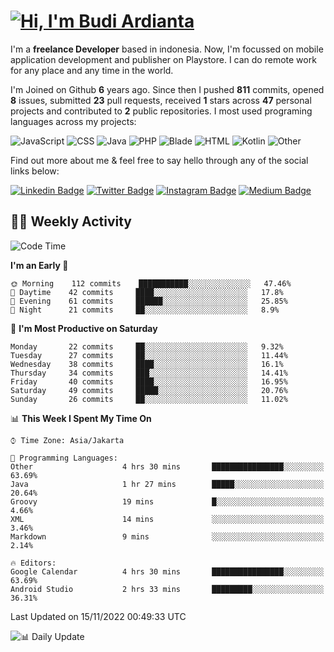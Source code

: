 # [![Hi, I'm Budi Ardianta](https://readme-typing-svg.herokuapp.com?size=24&vCenter=true&lines=%F0%9F%91%8B+Hi%2C+I'm+Budi+Ardianta+;%F0%9F%92%BB+Android+And+Web+Developer+)](https://git.io/typing-svg)

I'm a **freelance Developer** based in indonesia. Now, I'm focussed on mobile application development and publisher on Playstore. I can do remote work for any place and any time in the world.

I'm Joined on Github **6** years ago. Since then I pushed **811** commits, opened **8** issues, submitted **23** pull requests, received **1** stars across **47** personal projects and contributed to **2** public repositories.
I most used programing languages across my projects:

![JavaScript](https://img.shields.io/badge/-JavaScript-%23f1e05a?style=flat&logo=JavaScript&logoColor=white)
![CSS](https://img.shields.io/badge/-CSS-%23563d7c?style=flat&logo=CSS&logoColor=white)
![Java](https://img.shields.io/badge/-Java-%23b07219?style=flat&logo=Java&logoColor=white)
![PHP](https://img.shields.io/badge/-PHP-%234F5D95?style=flat&logo=PHP&logoColor=white)
![Blade](https://img.shields.io/badge/-Blade-%23f7523f?style=flat&logo=Blade&logoColor=white)
![HTML](https://img.shields.io/badge/-HTML-%23e34c26?style=flat&logo=HTML&logoColor=white)
![Kotlin](https://img.shields.io/badge/-Kotlin-%23A97BFF?style=flat&logo=Kotlin&logoColor=white)
![Other](https://img.shields.io/badge/-Other-%23ededed?style=flat&logo=Other&logoColor=white)

Find out more about me & feel free to say hello through any of the social links below:

[![Linkedin Badge](https://img.shields.io/badge/-budiardianata-blue?style=flat&logo=Linkedin&logoColor=white&link=https://www.linkedin.com/in/budiardianata/)](https://www.linkedin.com/in/budiardianata/)
[![Twitter Badge](https://img.shields.io/badge/-budiardianata-%231DA1F2.svg?style=flat&logo=twitter&logoColor=white&link=https://www.twitter.com/budiardianata)](https://www.linkedin.com/in/budiardianata/)
[![Instagram Badge](https://img.shields.io/badge/-budiardianata-purple?style=flat&logo=instagram&logoColor=white&link=https://instagram.com/budiardianata/)](https://instagram.com/budiardianata)
[![Medium Badge](https://img.shields.io/badge/-@budiardianata-%2312100E.svg?style=flat&logo=Medium&logoColor=white&link=https://medium.com/@budiardianata/)](https://medium.com/@budiardianata)

## 👨‍💻 Weekly Activity
<!--START_SECTION:waka-->
![Code Time](http://img.shields.io/badge/Code%20Time-1%2C245%20hrs%2019%20mins-blue)

**I'm an Early 🐤** 

```text
🌞 Morning    112 commits    ███████████░░░░░░░░░░░░░░   47.46% 
🌆 Daytime    42 commits     ████░░░░░░░░░░░░░░░░░░░░░   17.8% 
🌃 Evening    61 commits     ██████░░░░░░░░░░░░░░░░░░░   25.85% 
🌙 Night      21 commits     ██░░░░░░░░░░░░░░░░░░░░░░░   8.9%

```
📅 **I'm Most Productive on Saturday** 

```text
Monday       22 commits     ██░░░░░░░░░░░░░░░░░░░░░░░   9.32% 
Tuesday      27 commits     ██░░░░░░░░░░░░░░░░░░░░░░░   11.44% 
Wednesday    38 commits     ████░░░░░░░░░░░░░░░░░░░░░   16.1% 
Thursday     34 commits     ███░░░░░░░░░░░░░░░░░░░░░░   14.41% 
Friday       40 commits     ████░░░░░░░░░░░░░░░░░░░░░   16.95% 
Saturday     49 commits     █████░░░░░░░░░░░░░░░░░░░░   20.76% 
Sunday       26 commits     ██░░░░░░░░░░░░░░░░░░░░░░░   11.02%

```


📊 **This Week I Spent My Time On** 

```text
⌚︎ Time Zone: Asia/Jakarta

💬 Programming Languages: 
Other                    4 hrs 30 mins       ████████████████░░░░░░░░░   63.69% 
Java                     1 hr 27 mins        █████░░░░░░░░░░░░░░░░░░░░   20.64% 
Groovy                   19 mins             █░░░░░░░░░░░░░░░░░░░░░░░░   4.66% 
XML                      14 mins             ░░░░░░░░░░░░░░░░░░░░░░░░░   3.46% 
Markdown                 9 mins              ░░░░░░░░░░░░░░░░░░░░░░░░░   2.14%

🔥 Editors: 
Google Calendar          4 hrs 30 mins       ████████████████░░░░░░░░░   63.69% 
Android Studio           2 hrs 33 mins       █████████░░░░░░░░░░░░░░░░   36.31%

```


 Last Updated on 15/11/2022 00:49:33 UTC
<!--END_SECTION:waka-->

![📊 Daily Update](https://github.com/budiardianata/budiardianata/actions/workflows/update-activity.yml/badge.svg)
